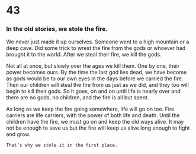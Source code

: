 # 43

### In the old stories, we stole the fire.

We never just made it up ourselves. Someone went to a high mountain or a deep cave. Did some trick to wrest the fire from the gods or whoever had brought it to the world.  After we steal their fire, we kill the gods.

Not all at once, but slowly over the ages we kill them. One by one, their power becomes ours. By the time the last god lies dead, we have become as gods would be to our own eyes in the days before we carried the fire. Then our children will steal the fire from us just as we did, and they too will begin to kill their gods. So it goes, on and on until life is nearly over and there are no gods, no children, and the fire is all but spent.

As long as we keep the fire going somewhere, life will go on too. Fire carriers are life carriers, with the power of both life and death. Until the children have the fire, we must go on and keep the old ways alive. It may not be enough to save us but the fire will keep us alive long enough to fight and grow. 

`That’s why we stole it in the first place.`